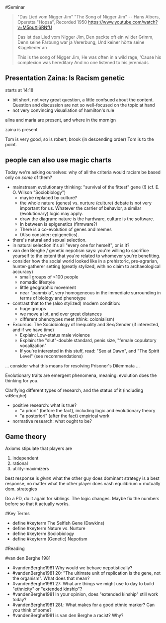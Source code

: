 #Seminar

>"Das Lied vom Nigger Jim"
>"The Song of Nigger Jim"
>-- Hans Albers, Operetta "Hopsa", Recorded 1950
> <https://www.youtube.com/watch?v=M5puXj6RNfU>
>
>Das ist das Lied vom Nigger Jim,
>Den packte oft ein wilder Grimm,
>Denn seine Färbung war ja Vererbung,
>Und keiner hörte seine Klagelieder an
>
>This is the song of Nigger Jim,
>He was often in a wild rage,
>'Cause his complexion was hereditary
>And no one listened to his jeremiads

## Presentation Zaina: Is Racism genetic
starts at 14:18
- bit short, not very great question, a little confsued about the content. Question and discussion are not so well-focused on the topic at hand
- not very convincing visualiation of hamilton's rule

alina and maria are present, and where in the mornign

zaina is present

Tom is very good, so is robert, brook (in descending order)
Tom is to the point.


people can also use magic charts
---

Today we're asking ourselves: why of all the criteria would racism be based only on *some* of them?


- mainstream evolutionary thinking: "survival of the fittest" gene (!) (cf. E. O. Wilson "Sociobiology")
    - maybe replaced by culture?
    - the whole nature (genes) vs. nurture (culture) debate is not very important for us. Whatever the carrier of behavior, a similar (evolutionary) logic may apply.
    - draw the diagram: nature is the hardware, culture is the software. 
    - In between is epigenetics (firmware?)
    - There is a co-evolution of genes and memes
    - (Also consider: epigenetics).
- there's natural and sexual selection.
- in natural selection it's all "every one for herself", or is it?
- van den Berghe / genetic nepotism says: you're willing to sacrifice yourself to the extent that you're related to whomever you're benefiting.
- consider how the social world looked like in a prehistoric, pre-agrarian, hunter-gatherer setting (greatly stylized, with no claim to archaeological accuracy)
    - small groups of <100 people
    - nomadic lifestyle
    - little geographic movement
    - near "panmixia", very homogeneous in the immediate surrounding in terms of biology and phenotype
- contrast that to the (also stylized) modern condition:
    - huge groups
    - we move a lot, and over great distances
    - different phenotypes meet (think: colonialism)
- Excursus: The Sociobiology of Inequality and Sex/Gender (if interested, and if we have time)
    - Explain: Low-status male violence
    - Explain: the "slut"-double standard, penis size, "female copulatory vocalization"
    - If you're interested in this stuff, read: "Sex at Dawn", and "The Spirit Level" (see recommendations)

... consider what this means for resolving Prisoner's Dilemmata ...

Evolutionary traits are emergent phenomena, meaning: evolution does the thinking for you.

Clarifying different types of research, and the status of it (including vdBerghe)
- positive research: what is true?
    + "a priori" (before the fact), including logic and evolutionary theory
    + "a posteriori" (after the fact) empirical work
- normative research: what ought to be?


## Game theory

Axioms stipulate that players are
1. independent
2. rational
3. utility-maximizers

best response is *given* what the other guy does
dominant strategy is a best response, no matter what the other player does
nash equilibrium = mutually dom. strategies

Do a PD, do it again for siblings.
The logic changes. Maybe fix the numbers before so that it actually works.

#Key Terms

- define #keyterm The Selfish Gene (Dawkins)
- define #keyterm Nature vs. Nurture
- define #keyterm Sociobiology
- define #keyterm (Genetic) Nepotism

#Reading

#van den Berghe 1981
- #vandenBerghe1981 Why would we behave nepotistically?
- #vandenBerghe1981 20: "The ultimate unit of replication is the gene, not the organism". What does that mean?
- #vandenBerghe1981 27: What are things we might use to day to build "ethnicity" or "extended kinship"?
- #vandenBerghe1981 In your opinion, does "extended kinship" still work today?
- #vandenBerghe1981 28f.: What makes for a good ethnic marker? Can you think of some?
- #vandenBerghe1981 is van den Berghe a racist? Why?